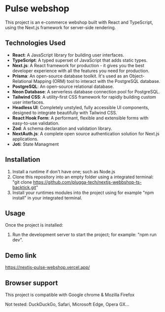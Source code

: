 # Pulse webshop

This project is an e-commerce webshop built with React and TypeScript, using the Next.js framework for server-side rendering.

## Technologies Used

- **React**: A JavaScript library for building user interfaces.
- **TypeScript**: A typed superset of JavaScript that adds static types.
- **Next.js**: A React framework for production - it gives you the best developer experience with all the features you need for production.
- **Prisma**: An open-source database toolkit. It's used as an Object-Relational Mapping (ORM) tool to interact with the PostgreSQL database.
- **PostgreSQL**: An open-source relational database.
- **Neon Database**: A serverless database connection pool for PostgreSQL.
- **Tailwind CSS**: A utility-first CSS framework for rapidly building custom user interfaces.
- **Headless UI**: Completely unstyled, fully accessible UI components, designed to integrate beautifully with Tailwind CSS.
- **React Hook Form**: A performant, flexible and extensible forms with easy-to-use validation.
- **Zod**: A schema declaration and validation library.
- **NextAuth.js**: A complete open source authentication solution for Next.js applications.
- **Joti**: State Managment

## Installation

1. Install a runtime if don't have one; such as Node.js
2. Clone this repository into an empty folder using a integrated terminal: "git clone https://github.com/plugga-tech/nextjs-webbshop-ts-backtick.git"
3. Install your runtimes modules into the project using for example "npm install" in your integrated terminal.

## Usage

Once the project is installed:

1. Run the development server to start the project; for example: "npm run dev".

## Demo link

https://nextjs-pulse-webshop.vercel.app/

## Browser support

This project is compatible with Google chrome & Mozilla Firefox

Not tested: DuckDuckGo, Safari, Microsoft Edge, Opera GX...
